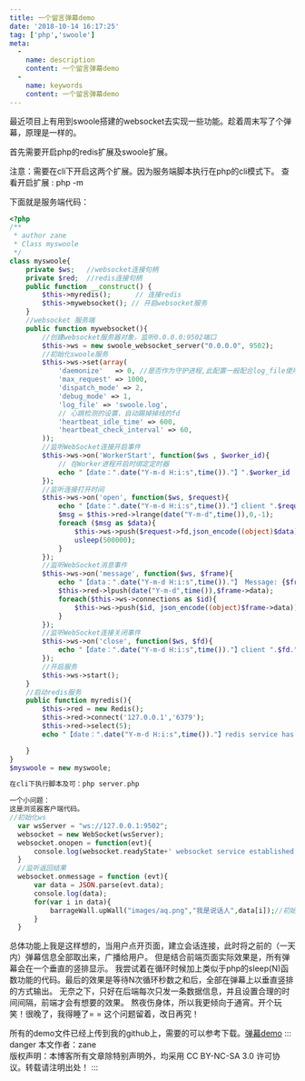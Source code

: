 ```yaml
---
title: 一个留言弹幕demo
date: '2018-10-14 16:17:25'
tag: ['php','swoole']
meta:
  -
    name: description
    content: 一个留言弹幕demo
  -
    name: keywords
    content: 一个留言弹幕demo
---
```

最近项目上有用到swoole搭建的websocket去实现一些功能。趁着周末写了个弹幕，原理是一样的。

首先需要开启php的redis扩展及swoole扩展。

注意：需要在cli下开启这两个扩展。因为服务端脚本执行在php的cli模式下。 查看开启扩展 : php -m

下面就是服务端代码：
```php
<?php
/**
 * author zane
 * Class myswoole
 */
class myswoole{
    private $ws;   //websocket连接句柄
    private $red;  //redis连接句柄
    public function __construct() {
        $this->myredis();      // 连接redis
        $this->mywebsocket(); // 开启websocket服务
    }
    //websocket 服务端
    public function mywebsocket(){
        //创建websocket服务器对象，监听0.0.0.0:9502端口
        $this->ws = new swoole_websocket_server("0.0.0.0", 9502);
        //初始化swoole服务
        $this->ws->set(array(
            'daemonize'   => 0, //是否作为守护进程,此配置一般配合log_file使用
            'max_request' => 1000,
            'dispatch_mode' => 2,
            'debug_mode' => 1,
            'log_file' => 'swoole.log',
            // 心跳检测的设置，自动踢掉掉线的fd
            'heartbeat_idle_time' => 600,
            'heartbeat_check_interval' => 60,
        ));
        //监听WebSocket连接开启事件
        $this->ws->on('WorkerStart', function($ws , $worker_id){
            // 在Worker进程开启时绑定定时器
            echo "【date：".date("Y-m-d H:i:s",time())."】".$worker_id ." onWorkerStart... \n";
        });
        //监听连接打开时间
        $this->ws->on('open', function($ws, $request){
            echo "【date：".date("Y-m-d H:i:s",time())."】client ".$request->fd." has established...\n";
            $msg = $this->red->lrange(date("Y-m-d",time()),0,-1);
            foreach ($msg as $data){
                $this->ws->push($request->fd,json_encode((object)$data));
                usleep(500000);
            }
        });
        //监听WebSocket消息事件
        $this->ws->on('message', function($ws, $frame){
            echo "【data：".date("Y-m-d H:i:s",time())."】 Message: {$frame->data} \n";
            $this->red->lpush(date("Y-m-d",time()),$frame->data);
            foreach($this->ws->connections as $id){
                $this->ws->push($id, json_encode((object)$frame->data));
            }
        });
        //监听WebSocket连接关闭事件
        $this->ws->on('close', function($ws, $fd){
            echo "【date：".date("Y-m-d H:i:s",time())."】client ".$fd." has established...\n";
        });
        //开启服务
        $this->ws->start();
    }
    //启动redis服务
    public function myredis(){
        $this->red = new Redis();
        $this->red->connect('127.0.0.1','6379');
        $this->red->select(5); 
        echo "【date：".date("Y-m-d H:i:s",time())."】redis service has started...\n";

    }
}
$myswoole = new myswoole;

在cli下执行脚本及可：php server.php

一个小问题：
这是浏览器客户端代码。
//初始化ws
  var wsServer = "ws://127.0.0.1:9502";
  websocket = new WebSocket(wsServer);
  websocket.onopen = function(evt){
      console.log(websocket.readyState+' websocket service established...');
  }
  //监听返回结果
  websocket.onmessage = function (evt){
      var data = JSON.parse(evt.data);
      console.log(data);
      for(var i in data){
          barrageWall.upWall("images/aq.png","我是说话人",data[i]);//初始化弹幕墙
      }
  }
```
总体功能上我是这样想的，当用户点开页面，建立会话连接，此时将之前的（一天内）弹幕信息全部取出来，广播给用户。 但是结合前端页面实际效果是，所有弹幕会在一个垂直的竖排显示。 我尝试着在循环时候加上类似于php的sleep(N)函数功能的代码。最后的效果是等待N次循环秒数之和后，全部在弹幕上以垂直竖排的方式输出。 无奈之下，只好在后端每次只发一条数据信息，并且设置合理的时间间隔，前端才会有想要的效果。 熬夜伤身体，所以我更倾向于通宵。开个玩笑！很晚了，我得睡了= = 这个问题留着，改日再究！

所有的demo文件已经上传到我的github上，需要的可以参考下载。[弹幕demo](https://github.com/itzane94/Barrage)
::: danger
本文作者：zane</br>
版权声明：本博客所有文章除特别声明外，均采用 CC BY-NC-SA 3.0 许可协议。转载请注明出处！
:::

